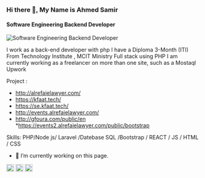 ### Hi there 👋, My Name is Ahmed Samir
#### Software Engineering Backend Developer
![Software Engineering Backend Developer](https://scontent.faly1-2.fna.fbcdn.net/v/t39.30808-6/299606844_166420032629075_1888717756897293045_n.jpg?_nc_cat=111&ccb=1-7&_nc_sid=730e14&_nc_eui2=AeH7d2Q0Z4Y7SADkwSgLrMXZ9wKJ2V2ozDT3AonZXajMNJ5dvp55M8Hom0YLSyIPZ1h8ZNRXiN6sQGvqi5GfXEoK&_nc_ohc=OBpkKF6VQ8EAX9fnQ9D&_nc_ht=scontent.faly1-2.fna&oh=00_AfBu_McGQhJ_89rlu0C63Q5F-2efu3YW1ZSoQXX-EmESwA&oe=6401ABE6)

I work as a back-end developer with php
 I have a Diploma 3-Month (ITI)  From  Technology Institute , MCIT Ministry Full stack using PHP
I am currently working as a freelancer on more than one site, such as a Mostaql Upwork 

Project :
* http://alrefaielawyer.com/
* https://kfaat.tech/
* https://se.kfaat.tech/
* http://events.alrefaielawyer.com/
* http://gfoura.com/public/en
*https://events2.alrefaielawyer.com/public/bootstrap

   


Skills: PHP/Node js/ Laravel /Datebase SQL /Bootstrap / REACT / JS / HTML / CSS

- 🔭 I’m currently working on this page. 


[<img src='https://cdn.jsdelivr.net/npm/simple-icons@3.0.1/icons/linkedin.svg' alt='linkedin' height='20'>](https://www.linkedin.com/in/https://www.linkedin.com/in/ahmed-samir-2a560b259//)  [<img src='https://cdn.jsdelivr.net/npm/simple-icons@3.0.1/icons/facebook.svg' alt='facebook' height='20'>](https://www.facebook.com/https://web.facebook.com/profile.php?id=100077832366194)  [<img src='https://cdn.jsdelivr.net/npm/simple-icons@3.0.1/icons/whatsapp.svg' alt='whatsapp' height='20'>](01096312326)  

